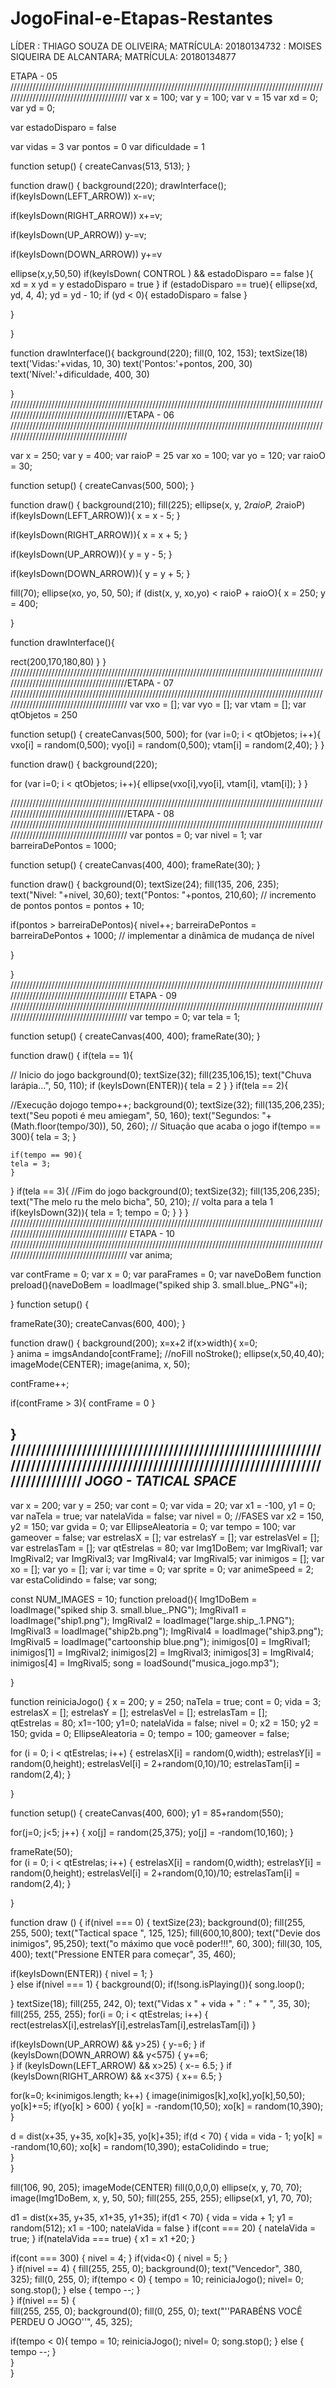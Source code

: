 # JogoFinal-e-Etapas-Restantes

LÍDER : THIAGO SOUZA DE OLIVEIRA; MATRÍCULA: 20180134732
      : MOISES SIQUEIRA DE ALCANTARA; MATRÍCULA: 20180134877
     
     
     
ETAPA - 05 
////////////////////////////////////////////////////////////////////////////////////////////////////////////////////////////////////////
var x = 100;
var y = 100;
var v = 15
var xd = 0;
var yd = 0;

var estadoDisparo = false

var vidas = 3
var pontos = 0
var dificuldade = 1


function setup() {
  createCanvas(513, 513);
}

function draw() {
  background(220);
  drawInterface();
  if(keyIsDown(LEFT_ARROW))
    x-=v;
  
  if(keyIsDown(RIGHT_ARROW))
    x+=v;

   if(keyIsDown(UP_ARROW))
    y-=v;
  
  if(keyIsDown(DOWN_ARROW))
    y+=v

  ellipse(x,y,50,50)
  if(keyIsDown( CONTROL ) && estadoDisparo == false ){
    xd = x
    yd = y
    estadoDisparo = true
}
  if (estadoDisparo == true){
  ellipse(xd, yd, 4, 4);
    yd = yd - 10;
    if (yd < 0){
    estadoDisparo = false
    }
    
}
  
}

   function drawInterface(){
    background(220);
     fill(0, 102, 153);
   textSize(18)
   text('Vidas:'+vidas, 10, 30)
    text('Pontos:'+pontos, 200, 30)
   text('Nível:'+dificuldade, 400, 30)
   
     
   }
   ////////////////////////////////////////////////////////////////////////////////////////////////////////////////////////////////////////ETAPA - 06
////////////////////////////////////////////////////////////////////////////////////////////////////////////////////////////////////////

var x = 250;
var y = 400;
var raioP = 25
var xo = 100;
var yo = 120;
var raioO = 30;


function setup() {
  createCanvas(500, 500);
}

function draw() {
  background(210);
  fill(225);
  ellipse(x, y, 2*raioP, 2*raioP)
  if(keyIsDown(LEFT_ARROW)){
    x = x - 5;
  }
  
  if(keyIsDown(RIGHT_ARROW)){
    x = x + 5;
  }

   if(keyIsDown(UP_ARROW)){
    y = y - 5;
   }
  
  if(keyIsDown(DOWN_ARROW)){
    y = y + 5;
  }

  
  fill(70);
  ellipse(xo, yo, 50, 50);
  if (dist(x, y, xo,yo) < raioP + raioO){
      x = 250;
      y = 400;
  
  
  }


function drawInterface(){
 
  
  rect(200,170,180,80)
}
}
////////////////////////////////////////////////////////////////////////////////////////////////////////////////////////////////////////ETAPA - 07
////////////////////////////////////////////////////////////////////////////////////////////////////////////////////////////////////////
var vxo = [];
var vyo = [];
var vtam = [];
var qtObjetos = 250

function setup() {
  createCanvas(500, 500);
  for (var i=0; i < qtObjetos; i++){
  vxo[i] = random(0,500);
  vyo[i] = random(0,500);
    vtam[i] = random(2,40);
  }
}

function draw() {
  background(220);
  
  for (var i=0; i < qtObjetos; i++){
    ellipse(vxo[i],vyo[i], vtam[i], vtam[i]);
}
}


////////////////////////////////////////////////////////////////////////////////////////////////////////////////////////////////////////ETAPA - 08
////////////////////////////////////////////////////////////////////////////////////////////////////////////////////////////////////////
var pontos = 0;
var nivel = 1;
var barreiraDePontos = 1000;

function setup() {
  createCanvas(400, 400);
  frameRate(30);
}


function draw() {
  background(0);
  textSize(24);
  fill(135, 206, 235);
  text("Nivel: "+nivel, 30,60);
  text("Pontos: "+pontos, 210,60);
  // incremento de pontos
  pontos = pontos + 10;
  
  if(pontos > barreiraDePontos){
     nivel++;
    barreiraDePontos = barreiraDePontos + 1000;
    // implementar a dinâmica de mudança de nível
    
  }
  
}
////////////////////////////////////////////////////////////////////////////////////////////////////////////////////////////////////////
ETAPA - 09
////////////////////////////////////////////////////////////////////////////////////////////////////////////////////////////////////////
var tempo = 0;
var tela = 1;

function setup() {
  createCanvas(400, 400);
  frameRate(30);
}

function draw() {
  if(tela == 1){
  
  // Inicio do jogo
  background(0);
  textSize(32);
  fill(235,106,15);
  text("Chuva larápia...", 50, 110);
    if (keyIsDown(ENTER)){
      tela = 2
    }
  }
  if(tela == 2){
  
  //Execução dojogo
  tempo++;
  background(0);
  textSize(32);
  fill(135,206,235);
  text("Seu popoti é meu amiegam", 50, 160);
  text("Segundos: "+(Math.floor(tempo/30)), 50, 260);
  // Situação que acaba o jogo
    if(tempo == 300){
       tela = 3;
    }
    
    if(tempo == 90){
    tela = 3;
    }
  }
  if(tela == 3){
  //Fim do jogo
  background(0);
  textSize(32);
  fill(135,206,235);
  text("The melo ru the melo bicha", 50, 210);
  // volta para a tela 1
    if(keyIsDown(32)){
      tela = 1;
      tempo = 0;
    }
}
}
////////////////////////////////////////////////////////////////////////////////////////////////////////////////////////////////////////
ETAPA - 10
////////////////////////////////////////////////////////////////////////////////////////////////////////////////////////////////////////
var anima;

var contFrame = 0;
var x = 0;
var paraFrames = 0;
var naveDoBem
function preload(){naveDoBem = loadImage("spiked ship 3. small.blue_.PNG"+i);
 
}
function setup() {
  
  frameRate(30);
  createCanvas(600, 400);
}

function draw() {
  background(200);
  x=x+2
  if(x>width){
    x=0;  
  }
  anima = imgsAndando[contFrame];
  //noFill
  noStroke();
  ellipse(x,50,40,40);
  imageMode(CENTER);
  image(anima, x, 50);
  
  contFrame++;
  
  if(contFrame > 3){
     contFrame = 0
  }
  
}
////////////////////////////////////////////////////////////////////////////////////////////////////////////////////////////////////////
***JOGO - TATICAL SPACE***
----------------------------------------------------------------------------------------------------------------------------------------
var x = 200; 
var y = 250; 
var cont = 0; 
var vida = 20; 
var x1 = -100, y1 = 0; 
var naTela = true; 
var natelaVida = false; 
var nivel = 0; //FASES
var x2 = 150, y2 = 150; 
var gvida = 0;
var EllipseAleatoria = 0; 
var tempo = 100; 
var gameover = false; 
var estrelasX = [];
var estrelasY = [];
var estrelasVel = [];
var estrelasTam = []; 
var qtEstrelas = 80; 
var Img1DoBem;
var ImgRival1;
var ImgRival2;
var ImgRival3;
var ImgRival4;
var ImgRival5;
var inimigos = [];
var xo = [];
var yo = [];
var i;
var time = 0;
var sprite = 0;
var animeSpeed = 2;
var estaColidindo = false;
var song;



const NUM_IMAGES = 10;
function preload(){
     Img1DoBem = loadImage("spiked ship 3. small.blue_.PNG");
     ImgRival1 = loadImage("ship1.png");
     ImgRival2 = loadImage("large.ship_.1.PNG");
     ImgRival3 = loadImage("ship2b.png");
     ImgRival4 = loadImage("ship3.png");
     ImgRival5 = loadImage("cartoonship blue.png");
     inimigos[0] = ImgRival1;
     inimigos[1] = ImgRival2;
     inimigos[2] = ImgRival3;
     inimigos[3] = ImgRival4;
     inimigos[4] = ImgRival5;
     song = loadSound("musica_jogo.mp3");
     
}
	

function reiniciaJogo()
{
  x = 200;
  y = 250;
  naTela = true;
  cont = 0;
  vida = 3;
  estrelasX = [];
  estrelasY = [];
  estrelasVel = [];
  estrelasTam = [];    
  qtEstrelas = 80; 
  x1=-100; y1=0;
  natelaVida = false;
  nivel = 0; 
  x2 = 150; y2 = 150;
  gvida = 0;
  EllipseAleatoria = 0;
  tempo = 100;
  gameover = false;
  
  for (i = 0; i < qtEstrelas; i++)
  {
		estrelasX[i] = random(0,width);
		estrelasY[i] = random(0,height); 
		estrelasVel[i] = 2+random(0,10)/10; 
		estrelasTam[i] = random(2,4); 
  } 
		
}

function setup()
{
  createCanvas(400, 600);
  y1 =  85+random(550);

  for(j=0; j<5; j++)
  {
    xo[j] = random(25,375);
    yo[j] = -random(10,160);
  }
  
  
  frameRate(50);   
  for (i = 0; i < qtEstrelas; i++) 
  {
		estrelasX[i] = random(0,width);
		estrelasY[i] = random(0,height); 
		estrelasVel[i] = 2+random(0,10)/10; 
		estrelasTam[i] = random(2,4); 
  } 

}

function draw () 
{
  if(nivel === 0)
  {
    textSize(23);
    background(0);
    fill(255, 255, 500);
    text("Tactical space ", 125, 125);
    fill(600,10,800);
    text("Devie dos inimigos", 95,250);
    text("o máximo que você poder!!!", 60, 300);
    fill(30, 105, 400);
    text("Pressione ENTER para começar", 35, 460);
		
   if(keyIsDown(ENTER))
    {
      nivel = 1;
    }	
  }
  else if(nivel === 1)
  {
    background(0);
    if(!song.isPlaying()){
      song.loop();
    
   }
    textSize(18); 
	fill(255, 242, 0);
	text("Vidas  x  " + vida + " : " + " ", 35, 30);
    fill(255, 255, 255);
    for(i = 0; i < qtEstrelas; i++) 
    {
	  rect(estrelasX[i],estrelasY[i],estrelasTam[i],estrelasTam[i])
    }
   
   if(keyIsDown(UP_ARROW) && y>25)
    {
       y-=6;
    }
    if (keyIsDown(DOWN_ARROW) && y<575)
    {
	   y+=6;  
    }
    if (keyIsDown(LEFT_ARROW) && x>25)
    {
       x-= 6.5;
    }
    if (keyIsDown(RIGHT_ARROW) && x<375)
    {
      x+= 6.5;
    }
    
   for(k=0; k<inimigos.length; k++)
    {
      image(inimigos[k],xo[k],yo[k],50,50);
      yo[k]+=5;
      if(yo[k] > 600)
      {
        yo[k] = -random(10,50);
        xo[k] = random(10,390);
      }
     
   d = dist(x+35, y+35, xo[k]+35, yo[k]+35);
     if(d < 70)
      {
        vida = vida - 1;
	    yo[k] = -random(10,60); 
        xo[k] = random(10,390);
        estaColidindo = true;     
      }  
    }
    
   fill(106, 90, 205);
   imageMode(CENTER)
   fill(0,0,0,0)
   ellipse(x, y, 70, 70);
   image(Img1DoBem, x, y, 50, 50);
   fill(255, 255, 255);
   ellipse(x1, y1, 70, 70);
   
  d1 = dist(x+35, y+35, x1+35, y1+35);
  if(d1 < 70)
  {
	vida = vida + 1;
	y1 = random(512);
	x1 = -100;
	natelaVida = false
  }
  if(cont === 20)
  {
	natelaVida = true;
  }
  if(natelaVida === true)
  {
	x1 = x1 +20;
  } 
  
  if(cont === 300)
  {
    nivel = 4;
  }
  if(vida<0)
  {
    nivel = 5;
  }    
  }
  if(nivel == 4)
  {	
    fill(255, 255, 0);
    background(0);
    text("Vencedor", 380, 325);
    fill(0, 255, 0);
    if(tempo < 0)
    {
		tempo = 10;
		reiniciaJogo();
		nivel= 0;
        song.stop();
	}
    else
    {
	    tempo --;
    }	
   }
  if(nivel == 5) {	
    fill(255, 255, 0);
    background(0);
    fill(0, 255, 0);
    text("''PARABÉNS VOCÊ PERDEU O JOGO''", 45, 325);
   
   if(tempo < 0){
  	tempo = 10;
	reiniciaJogo();
    nivel= 0;
    song.stop();
	}
    else
    {
     tempo --;
	}	
  }	    
}
